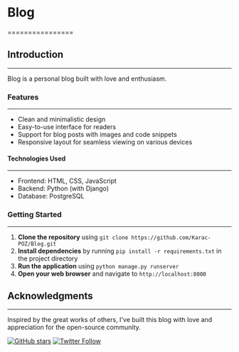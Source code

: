 # Blog
================

## Introduction
---------------

Blog is a personal blog built with love and enthusiasm.

### Features
-------------

* Clean and minimalistic design
* Easy-to-use interface for readers
* Support for blog posts with images and code snippets
* Responsive layout for seamless viewing on various devices

#### Technologies Used
---------------------

* Frontend: HTML, CSS, JavaScript
* Backend: Python (with Django)
* Database: PostgreSQL

### Getting Started
-------------------

1. **Clone the repository** using `git clone https://github.com/Karac-POZ/Blog.git`
2. **Install dependencies** by running `pip install -r requirements.txt` in the project directory
3. **Run the application** using `python manage.py runserver`
4. **Open your web browser** and navigate to `http://localhost:8000`

## Acknowledgments
----------------

Inspired by the great works of others, I've built this blog with love and appreciation for the open-source community.

[![GitHub stars](https://img.shields.io/github/stars/Karac-POZ/Blog.svg?style=social&label=Stars)](https://github.com/Karac-POZ/Blog) [![Twitter Follow](https://img.shields.io/twitter/follow/Karac_POZ.svg?style=social&label=@Karac_POZ)](https://twitter.com/Karac_POZ)
